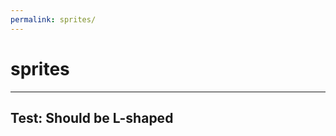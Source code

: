 ```yaml
---
permalink: sprites/
---
```


# sprites

---

## Test: Should be L-shaped

<div class='sprite sprite-xing'></div>
<a class='sprite sprite-xing'></a>
<h2 class='sprite sprite-xing hl'></h2>

<a class='sprite sprite-stackoverflow'></a>

<a class='sprite inline sprite-github'></a>
<a class='sprite inline sprite-medium'></a>
<a class='sprite inline sprite-jekyll'></a>

<a href='https://github.com/nocke/nocke.github.io' target='_blank' id='ribbon' class='sprite sprite-ribbon' title='view on github'></a>



